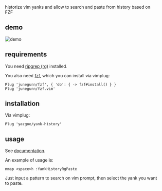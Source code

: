 historize vim yanks and allow to search and paste from history based on FZF

## demo

![demo](https://raw.githubusercontent.com/yazgoo/yank-history/gif/YankHistorySmall.gif)

## requirements

You need [ripgrep (rg)](https://github.com/BurntSushi/ripgrep) installed.

You also need [fzf](https://github.com/junegunn/fzf.vim), which you can install via vimplug:

```vim
Plug 'junegunn/fzf', { 'do': { -> fzf#install() } }
Plug 'junegunn/fzf.vim'
```

## installation

Via vimplug:

```vim
Plug 'yazgoo/yank-history'
```

## usage

See [documentation](doc/yank-history.txt).

An example of usage is:

```vim
nmap <space>h :YankHistoryRgPaste 
```

Just input a pattern to search on vim prompt, then select the yank you want to paste.
